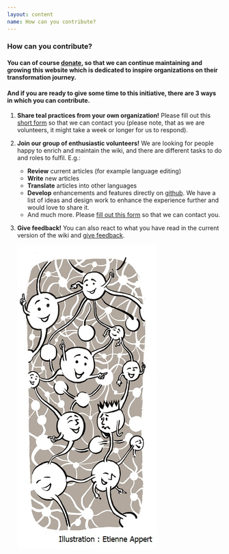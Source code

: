```yaml
---
layout: content
name: How can you contribute?
---
```

### How can you contribute?

#### You can of course [donate](https://opencollective.com/tealwiki), so that we can continue maintaining and growing this website which is dedicated to inspire organizations on their transformation journey.

#### And if you are ready to give some time to this initiative, there are 3  ways in which you can contribute.

1. **Share teal practices from your own organization!** Please fill out this [short form](https://surveyheart.com/form/5fb632d8c99c116adc299908) so that we can contact you (please note, that as we are volunteers, it might take a week or longer for us to respond).
2. **Join our group of enthusiastic volunteers!** We are looking for people happy to enrich and maintain the wiki, and there are different tasks to do and roles to fulfil. E.g.:
   * **Review** current articles (for example language editing)
   * **Write** new articles
   * **Translate** articles into other languages
   * **Develop** enhancements and features directly on [github](https://github.com/reinventingorganizations/wiki). We have a list of ideas and design work to enhance the experience further and would love to share it. 
   * And much more. Please [fill out this form](https://surveyheart.com/form/5f12c56c042b2b3696da7a2e) so that we can contact you.
3. **Give feedback!** You can also react to what you have read in the current version of the wiki and [give feedback](https://surveyheart.com/form/5fb7b793ef396770afbeb29e).

   ![](/media/contribute.jpg)